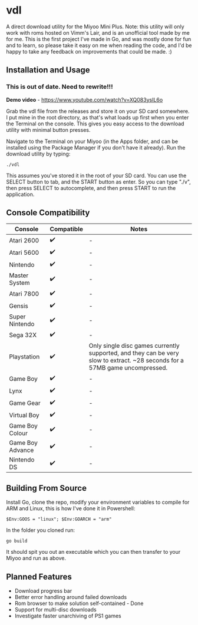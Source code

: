 # vdl
 A direct download utility for the Miyoo Mini Plus. Note: this utility will only work with roms hosted on Vimm's Lair, and is an unofficial tool made by me for me. This is the first project I've made in Go, and was mostly done for fun and to learn, so please take it easy on me when reading the code, and I'd be happy to take any feedback on improvements that could be made. :)

## Installation and Usage

### This is out of date. Need to rewrite!!!

**Demo video** - https://www.youtube.com/watch?v=XQ083ysIL6o

Grab the vdl file from the releases and store it on your SD card somewhere. I put mine in the root directory, as that's what loads up first when you enter the Terminal on the console. This gives you easy access to the download utility with minimal button presses.

Navigate to the Terminal on your Miyoo (in the Apps folder, and can be installed using the Package Manager if you don't have it already). Run the download utility by typing: 
```
./vdl
```
This assumes you've stored it in the root of your SD card. You can use the SELECT button to tab, and the START button as enter. So you can type "./v", then press SELECT to autocomplete, and then press START to run the application. 

## Console Compatibility
| Console  | Compatible | Notes  |
| ------------- | ------------- | ------------- |
| Atari 2600  | ✔️  | -  |
| Atari 5600  | ✔️  | -  |
| Nintendo  | ✔️  | -  |
| Master System  | ✔️  | -  |
| Atari 7800  | ✔️  | -  |
| Gensis  | ✔️  | -  |
| Super Nintendo  | ✔️  | -  |
| Sega 32X  | ✔️  | -  |
| Playstation  | ✔️  | Only single disc games currently supported, and they can be very slow to extract. ~28 seconds for a 57MB game uncompressed. |
| Game Boy  | ✔️  | -  |
| Lynx  | ✔️  | -  |
| Game Gear  | ✔️  | -  |
| Virtual Boy  | ✔️  | -  |
| Game Boy Colour  | ✔️  | -  |
| Game Boy Advance  | ✔️  | -  |
| Nintendo DS  | ✔️  | -  |

## Building From Source
Install Go, clone the repo, modify your environment variables to compile for ARM and Linux, this is how I've done it in Powershell:
```
$Env:GOOS = "linux"; $Env:GOARCH = "arm"
```
In the folder you cloned run:
```
go build
```
It should spit you out an executable which you can then transfer to your Miyoo and run as above. 

## Planned Features
- Download progress bar
- Better error handling around failed downloads
- Rom browser to make solution self-contained - Done
- Support for multi-disc downloads
- Investigate faster unarchiving of PS1 games
